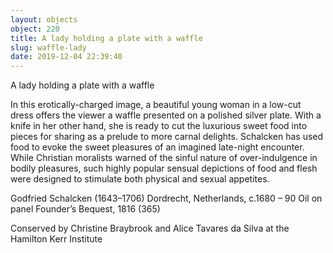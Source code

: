 ```yaml
---
layout: objects
object: 220
title: A lady holding a plate with a waffle
slug: waffle-lady
date: 2019-12-04 22:39:40
---
```

A lady holding a plate with a waffle

In this erotically-charged image, a beautiful young woman in a low-cut dress offers the viewer a waffle presented on a polished silver plate. With a knife in her other hand, she is ready to cut the luxurious sweet food into pieces for sharing as a prelude to more carnal delights. Schalcken has used food to evoke the sweet pleasures of an imagined late-night encounter. While Christian moralists warned of the sinful nature of over-indulgence in bodily pleasures, such highly popular sensual depictions of food and flesh were designed to stimulate both physical and sexual appetites.  

Godfried Schalcken (1643–1706) Dordrecht, Netherlands, c.1680 – 90 Oil on panel  Founder’s Bequest, 1816 (365)  

Conserved by Christine Braybrook  and Alice Tavares da Silva at the Hamilton Kerr Institute
